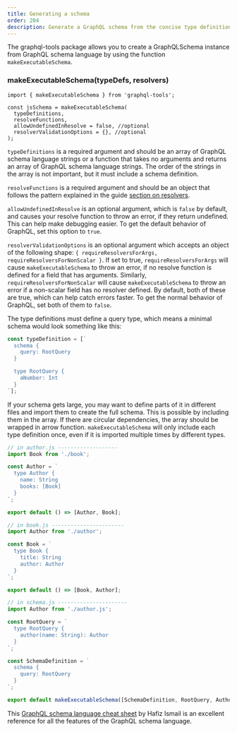 ```yaml
---
title: Generating a schema
order: 204
description: Generate a GraphQL schema from the concise type definition language.
---
```


The graphql-tools package allows you to create a GraphQLSchema instance from GraphQL schema language by using the function `makeExecutableSchema`.

<h3 id="generateSchema" title="generateSchema">makeExecutableSchema(typeDefs, resolvers)</h3>

```
import { makeExecutableSchema } from 'graphql-tools';

const jsSchema = makeExecutableSchema(
  typeDefinitions,
  resolveFunctions,
  allowUndefinedInResolve = false, //optional
  resolverValidationOptions = {}, //optional
);
```

`typeDefinitions` is a required argument and should be an array of GraphQL schema language strings or a function that takes no arguments and returns an array of GraphQL schema language strings. The order of the strings in the array is not important, but it must include a schema definition.

`resolveFunctions` is a required argument and should be an object that follows the pattern explained in the guide [section on resolvers](http://docs.apollostack.com/apollo-server/resolvers.html).

`allowUndefinedInResolve` is an optional argument, which is `false` by default, and causes your resolve function to throw an error, if they return undefined. This can help make debugging easier. To get the default behavior of GraphQL, set this option to `true`.

`resolverValidationOptions` is an optional argument which accepts an object of the following shape: `{ requireResolversForArgs, requireResolversForNonScalar }`. If set to true, `requireResolversForArgs` will cause `makeExecutableSchema` to throw an error, if no resolve function is defined for a field that has arguments. Similarly, `requireResolversForNonScalar` will cause `makeExecutableSchema` to throw an error if a non-scalar field has no resolver defined. By default, both of these are true, which can help catch errors faster. To get the normal behavior of GraphQL, set both of them to `false`.

The type definitions must define a query type, which means a minimal schema would look something like this:
```js
const typeDefinition = [`
  schema {
    query: RootQuery
  }

  type RootQuery {
    aNumber: Int
  }
`];
```

If your schema gets large, you may want to define parts of it in different files and import them to create the full schema. This is possible by including them in the array. If there are circular dependencies, the array should be wrapped in arrow function. `makeExecutableSchema` will only include each type definition once, even if it is imported multiple times by different types.

```js
// in author.js -------------------
import Book from './book';

const Author = `
  type Author {
    name: String
    books: [Book]
  }
`;

export default () => [Author, Book];

// in book.js -----------------------
import Author from './author';

const Book = `
  type Book {
    title: String
    author: Author
  }
`;

export default () => [Book, Author];

// in schema.js ----------------------
import Author from './author.js';

const RootQuery = `
  type RootQuery {
    author(name: String): Author
  }
`;

const SchemaDefinition = `
  schema {
    query: RootQuery
  }
`;

export default makeExecutableSchema([SchemaDefinition, RootQuery, Author], {});
```

This [GraphQL schema language cheat sheet](https://raw.githubusercontent.com/sogko/graphql-shorthand-notation-cheat-sheet/master/graphql-shorthand-notation-cheat-sheet.png) by Hafiz Ismail is an excellent reference for all the features of the GraphQL schema language.
